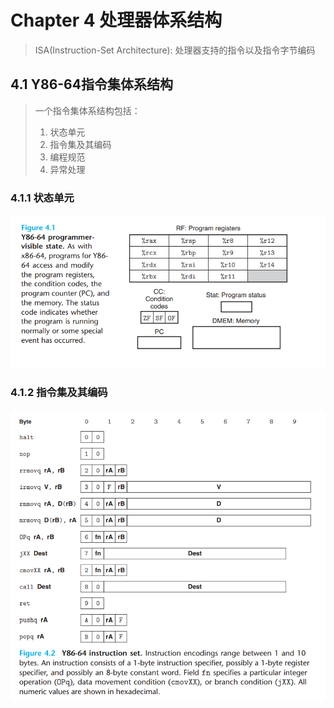 # Chapter 4 处理器体系结构

> ISA(Instruction-Set Architecture): 处理器支持的指令以及指令字节编码

## 4.1 Y86-64指令集体系结构

> 一个指令集体系结构包括：
> 1. 状态单元
> 2. 指令集及其编码
> 3. 编程规范
> 4. 异常处理

### 4.1.1 状态单元

![state](./state.png)

### 4.1.2 指令集及其编码

![isa](./isa.png)